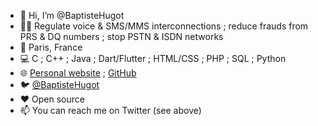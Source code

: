 - 👋 Hi, I’m @BaptisteHugot
- 👨‍💼 Regulate voice & SMS/MMS interconnections ; reduce frauds from PRS & DQ numbers ; stop PSTN & ISDN networks
- 📌 Paris, France
- 💻 C ; C++ ; Java ; Dart/Flutter ; HTML/CSS ; PHP ; SQL ; Python
- 🌐 [Personal website](https://www.baptistehugot.com) ; [GitHub](https://baptistehugot.github.io)
- 🐦 [@BaptisteHugot](https://twitter.com/BaptisteHugot)
- ❤️ Open source
- 📫 You can reach me on Twitter (see above)

<!---
BaptisteHugot/BaptisteHugot is a ✨ special ✨ repository because its `README.md` (this file) appears on your GitHub profile.
You can click the Preview link to take a look at your changes.
--->
